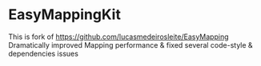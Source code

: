 # EasyMappingKit

This is fork of https://github.com/lucasmedeirosleite/EasyMapping
Dramatically improved Mapping performance & fixed several code-style & dependencies issues